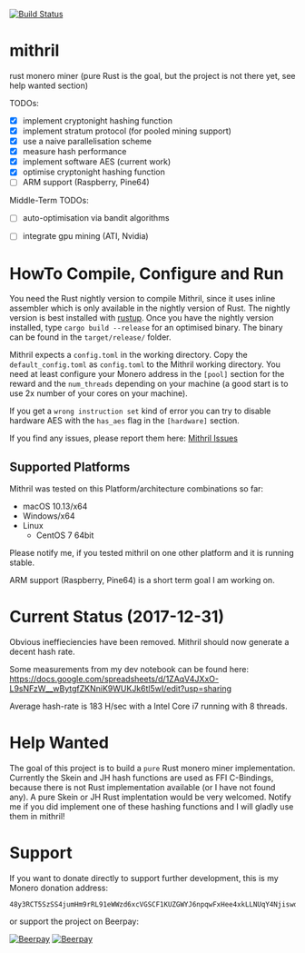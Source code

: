 [![Build Status](https://travis-ci.org/Ragnaroek/mithril.svg?branch=master)](https://travis-ci.org/Ragnaroek/mithril)

# mithril
rust monero miner (pure Rust is the goal, but the project is not there yet, see help wanted section)

TODOs:
- [x] implement cryptonight hashing function
- [x] implement stratum protocol (for pooled mining support)
- [x] use a naive parallelisation scheme
- [x] measure hash performance
- [x] implement software AES (current work)
- [x] optimise cryptonight hashing function
- [ ] ARM support (Raspberry, Pine64)

Middle-Term TODOs:
- [ ] auto-optimisation via bandit algorithms
- [ ] integrate gpu mining (ATI, Nvidia)


# HowTo Compile, Configure and Run

You need the Rust nightly version to compile Mithril, since it uses inline assembler which is only available
in the nightly version of Rust. The nightly version is best installed with [rustup](https://www.rustup.rs/).
Once you have the nightly version installed, type `cargo build --release` for an optimised binary.
The binary can be found in the `target/release/` folder.

Mithril expects a `config.toml` in the working directory. Copy the `default_config.toml` as `config.toml` to the Mithril
working directory. You need at least configure your Monero address in the `[pool]` section for the reward and the `num_threads` depending on your machine (a good start is to use 2x number of your cores on your machine).

If you get a `wrong instruction set` kind of error you can try to disable hardware AES with the `has_aes` flag in the
`[hardware]` section.

If you find any issues, please report them here: [Mithril Issues](https://github.com/Ragnaroek/mithril/issues)

## Supported Platforms
Mithril was tested on this Platform/architecture combinations so far:
- macOS 10.13/x64
- Windows/x64
- Linux
  - CentOS 7 64bit

Please notify me, if you tested mithril on one other platform and it is running stable.

ARM support (Raspberry, Pine64) is a short term goal I am working on.

# Current Status (2017-12-31)

Obvious ineffieciencies have been removed. Mithril should now generate a decent hash rate.

Some measurements from my dev notebook can be found here:
https://docs.google.com/spreadsheets/d/1ZAqV4JXxO-L9sNFzW__wBytgfZKNniK9WUKJk6tl5wI/edit?usp=sharing

Average hash-rate is 183 H/sec with a Intel Core i7 running with 8 threads.

# Help Wanted

The goal of this project is to build a `pure` Rust monero miner implementation. Currently the
Skein and JH hash functions are used as FFI C-Bindings, because there is not Rust implementation available (or I have not found any). A pure Skein or JH Rust implentation would be very welcomed. Notify me if you did implement one of these hashing
functions and I will gladly use them in mithril!

# Support

If you want to donate directly to support further development, this is my Monero donation address:
```
48y3RCT5SzSS4jumHm9rRL91eWWzd6xcVGSCF1KUZGWYJ6npqwFxHee4xkLLNUqY4NjiswdJhxFALeRqzncHoToeJMg2bhL
```

or support the project on Beerpay:

[![Beerpay](https://beerpay.io/Ragnaroek/mithril/badge.svg?style=beer-square)](https://beerpay.io/Ragnaroek/mithril)  [![Beerpay](https://beerpay.io/Ragnaroek/mithril/make-wish.svg?style=flat-square)](https://beerpay.io/Ragnaroek/mithril?focus=wish)


